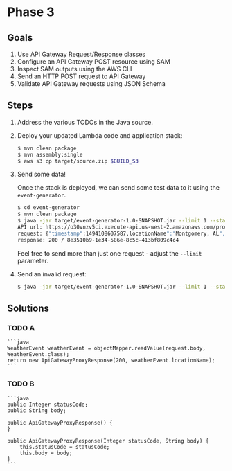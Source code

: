 # Phase 3

## Goals

1. Use API Gateway Request/Response classes
1. Configure an API Gateway POST resource using SAM
1. Inspect SAM outputs using the AWS CLI
1. Send an HTTP POST request to API Gateway
1. Validate API Gateway requests using JSON Schema

## Steps

1. Address the various TODOs in the Java source.
1. Deploy your updated Lambda code and application stack:

    ```bash
    $ mvn clean package
    $ mvn assembly:single
    $ aws s3 cp target/source.zip $BUILD_S3
    ```

1. Send some data!

    Once the stack is deployed, we can send some test data to it using the `event-generator`.

    ```bash
    $ cd event-generator
    $ mvn clean package
    $ java -jar target/event-generator-1.0-SNAPSHOT.jar --limit 1 --stack serverless-weather
    API url: https://o30vnzv5ci.execute-api.us-west-2.amazonaws.com/prod/events
    request: {"timestamp":1494108607587,locationName":"Montgomery, AL","latitude":32.361538,"longitude":-86.279118,temperature":85.5631845254945}
    response: 200 / 8e3510b9-1e34-586e-8c5c-413bf809c4c4
    ```

    Feel free to send more than just one request - adjust the `--limit` parameter.

1. Send an invalid request:

    ```bash
    $ java -jar target/event-generator-1.0-SNAPSHOT.jar --limit 1 --stack serverless-weather --invalid
    ```

## Solutions

### TODO A

    ```java
    WeatherEvent weatherEvent = objectMapper.readValue(request.body, WeatherEvent.class);
    return new ApiGatewayProxyResponse(200, weatherEvent.locationName);
    ```

### TODO B

    ```java
    public Integer statusCode;
    public String body;

    public ApiGatewayProxyResponse() {
    }

    public ApiGatewayProxyResponse(Integer statusCode, String body) {
        this.statusCode = statusCode;
        this.body = body;
    }
    ```
